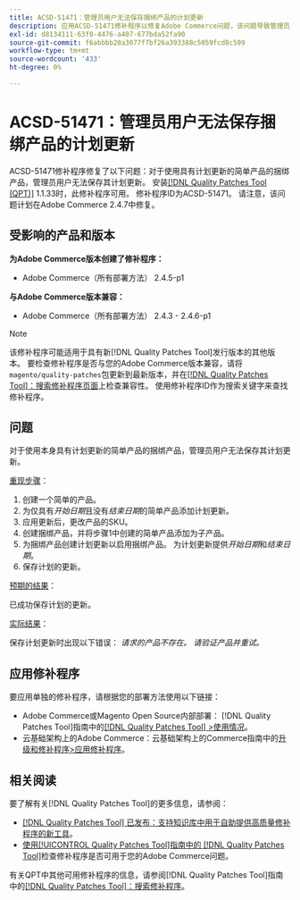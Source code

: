 ```yaml
---
title: ACSD-51471：管理员用户无法保存捆绑产品的计划更新
description: 应用ACSD-51471修补程序以修复Adobe Commerce问题，该问题导致管理员用户无法为使用具有计划更新的简单产品的捆绑产品保存计划更新。
exl-id: d8134111-63f0-4476-a407-677bda52fa90
source-git-commit: f6abbbb28a3077f7bf26a393388c5059fcd8c599
workflow-type: tm+mt
source-wordcount: '433'
ht-degree: 0%

---
```


# ACSD-51471：管理员用户无法保存捆绑产品的计划更新

ACSD-51471修补程序修复了以下问题：对于使用具有计划更新的简单产品的捆绑产品，管理员用户无法保存其计划更新。 安装[[!DNL Quality Patches Tool (QPT)]](https://experienceleague.adobe.com/en/docs/commerce-knowledge-base/kb/announcements/commerce-announcements/magento-quality-patches-released-new-tool-to-self-serve-quality-patches) 1.1.33时，此修补程序可用。 修补程序ID为ACSD-51471。 请注意，该问题计划在Adobe Commerce 2.4.7中修复。

## 受影响的产品和版本

**为Adobe Commerce版本创建了修补程序：**

* Adobe Commerce（所有部署方法） 2.4.5-p1

**与Adobe Commerce版本兼容：**

* Adobe Commerce（所有部署方法） 2.4.3 - 2.4.6-p1

>[!NOTE]
>
>该修补程序可能适用于具有新[!DNL Quality Patches Tool]发行版本的其他版本。 要检查修补程序是否与您的Adobe Commerce版本兼容，请将`magento/quality-patches`包更新到最新版本，并在[[!DNL Quality Patches Tool]：搜索修补程序页面](https://experienceleague.adobe.com/tools/commerce-quality-patches/index.html)上检查兼容性。 使用修补程序ID作为搜索关键字来查找修补程序。

## 问题

对于使用本身具有计划更新的简单产品的捆绑产品，管理员用户无法保存其计划更新。

<u>重现步骤</u>：

1. 创建一个简单的产品。
1. 为仅具有&#x200B;*开始日期*&#x200B;且没有&#x200B;*结束日期*&#x200B;的简单产品添加计划更新。
1. 应用更新后，更改产品的SKU。
1. 创建捆绑产品，并将步骤1中创建的简单产品添加为子产品。
1. 为捆绑产品创建计划更新以启用捆绑产品。 为计划更新提供&#x200B;*开始日期*&#x200B;和&#x200B;*结束日期*。
1. 保存计划的更新。

<u>预期的结果</u>：

已成功保存计划的更新。

<u>实际结果</u>：

保存计划更新时出现以下错误： *请求的产品不存在。 请验证产品并重试。*

## 应用修补程序

要应用单独的修补程序，请根据您的部署方法使用以下链接：

* Adobe Commerce或Magento Open Source内部部署： [!DNL Quality Patches Tool]指南中的[[!DNL Quality Patches Tool] >使用情况](/help/tools/quality-patches-tool/usage.md)。
* 云基础架构上的Adobe Commerce：云基础架构上的Commerce指南中的[升级和修补程序>应用修补程序](https://experienceleague.adobe.com/docs/commerce-cloud-service/user-guide/develop/upgrade/apply-patches.html)。

## 相关阅读

要了解有关[!DNL Quality Patches Tool]的更多信息，请参阅：

* [[!DNL Quality Patches Tool] 已发布：支持知识库中用于自助提供高质量修补程序的新工具](https://experienceleague.adobe.com/en/docs/commerce-knowledge-base/kb/announcements/commerce-announcements/magento-quality-patches-released-new-tool-to-self-serve-quality-patches)。
* [使用[!UICONTROL Quality Patches Tool]指南中的 [!DNL Quality Patches Tool]](/help/tools/quality-patches-tool/patches-available-in-qpt/check-patch-for-magento-issue-with-magento-quality-patches.md)检查修补程序是否可用于您的Adobe Commerce问题。


有关QPT中其他可用修补程序的信息，请参阅[!DNL Quality Patches Tool]指南中的[[!DNL Quality Patches Tool]：搜索修补程序](https://experienceleague.adobe.com/tools/commerce-quality-patches/index.html)。
